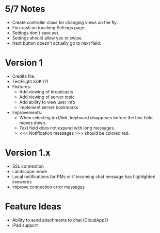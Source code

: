 # 5/7 Notes
* Create controller class for changing views on the fly.
* Fix crash on touching Settings page. 
* Settings don't save yet.
* Settings should allow you to swipe.
* Next button doesn't actually go to next field.

# Version 1
* Credits file.
* TestFlight SDK (?)
* Features:
    * Add viewing of broadcasts
    * Add viewing of server topic
    * Add ability to view user info
    * Implement server bookmarks
* Improvements:
	* When selecting text/link, keyboard disappears before the text field moves down.
	* Text field does not expand with long messages.
	* <<< Notification messages >>> should be colored red.

# Version 1.x
* SSL connection
* Landscape mode
* Local notifications for PMs or if incoming chat message has highlighted keywords
* Improve connection error messages

# Feature Ideas
* Ability to send attachments to chat (CloudApp?)
* iPad support